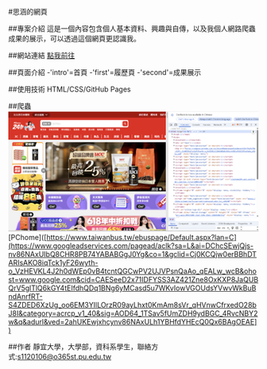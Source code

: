 #思涵的網頁

##專案介紹
這是一個內容包含個人基本資料、興趣與自傳，以及我個人網路爬蟲成果的展示，可以透過這個網頁更認識我。

##網站連結
[點我前往](https://elva17.github.io/huang.github.io/)

##頁面介紹
-'intro'=首頁
-'first'=履歷頁
-'second'=成果展示

##使用技術
HTML/CSS/GitHub Pages

##爬蟲
![即時動態網站](images/PChome.png)
[PChome]([https://www.taiwanbus.tw/ebuspage/Default.aspx?lan=C](https://www.googleadservices.com/pagead/aclk?sa=L&ai=DChcSEwjQjs-nv86NAxUIbQ8CHR8PB74YABABGgJ0Yg&co=1&gclid=Cj0KCQjw0erBBhDTARIsAKO8iqTck1yF26wyth-o_VzHEVKL4J2h0dWEp0vB4tcntQGCwPV2UJVPsnQaAo_qEALw_wcB&ohost=www.google.com&cid=CAESeeD2x71IDFYSS3AZ421Zne8OxKXP8JaQUBQrV5glTlQ6kGY4tEIfdhQDq1BNg6yMCasd5u7WKvIowVGOUdsYVwvWkBuBndAnrfRT-S4ZDED6XzUg_oo6EM3YIlLOrzR09ayLhxt0KmAm8sVr_qHVnwCfrxedO28bJ8I&category=acrcp_v1_40&sig=AOD64_1TSav5fUmZDH9ydBGC_4RvcNBY2w&q&adurl&ved=2ahUKEwjxhcynv86NAxULh1YBHfdYHEcQ0Qx6BAgOEAE])

##作者
靜宜大學，大學部，資科系學生，聯絡方式:s1120106@o365st.pu.edu.tw
